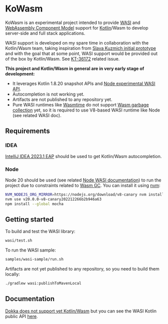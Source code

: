 # KoWasm

KoWasm is an experimental project intended to provide [WASI](https://wasi.dev/) and [WebAssembly Component Model](https://github.com/WebAssembly/component-model) support for [Kotlin](https://kotlinlang.org/)/Wasm to develop server-side and full stack applications.

WASI support is developed on my spare time in collaboration with the Kotlin/Wasm team, taking inspiration from [Slava Kuzmich initial prototype](https://github.com/skuzmich/kotlin-wasi-bindings-experiments) and with the goal that at some point, WASI support would be provided out of the box by Kotlin/Wasm. See [KT-36172](https://youtrack.jetbrains.com/issue/KT-36172) related issue.

**This project and Kotlin/Wasm in general are in very early stage of development:**
 - It leverages Kotlin 1.8.20 snapshot APIs and [Node experimental WASI API](https://nodejs.org/api/wasi.html).
 - Autocompletion is not working yet.
 - Artifacts are not published to any repository yet.
 - Pure WASI runtimes like [Wasmtime](https://github.com/bytecodealliance/wasmtime) do not support [Wasm garbage collection](https://github.com/WebAssembly/gc) yet, so it is required to use V8-based WASI runtime like Node (see related WASI doc).  

## Requirements

### IDEA

[IntelliJ IDEA 2023.1 EAP](https://www.jetbrains.com/idea/nextversion/) should be used to get Kotlin/Wasm autocompletion.

### Node

Node 20 should be used (see related [Node WASI documentation](https://nodejs.org/api/wasi.html)) to run the project due to constraints related to [Wasm GC](https://github.com/WebAssembly/gc). You can install it using [nvm](https://github.com/nvm-sh/nvm):

```bash
NVM_NODEJS_ORG_MIRROR=https://nodejs.org/download/v8-canary nvm install v20.0.0-v8-canary202212266b2b946a63
nvm use v20.0.0-v8-canary202212266b2b946a63
npm install --global mocha
```

## Getting started

To build and test the WASI library:

```bash
wasi/test.sh 
```

To run the WASI sample:
```bash
samples/wasi-sample/run.sh
```

Artifacts are not yet published to any repository, so you need to build them locally:
```bash
./gradlew wasi:publishToMavenLocal
```

## Documentation

[Dokka does not support yet Kotlin/Wasm](https://github.com/Kotlin/dokka/issues/2814) but you can see the WASI Kotlin public API [here](https://github.com/sdeleuze/kowasm/blob/main/wasi/src/wasmMain/kotlin/org/kowasm/wasi/).
